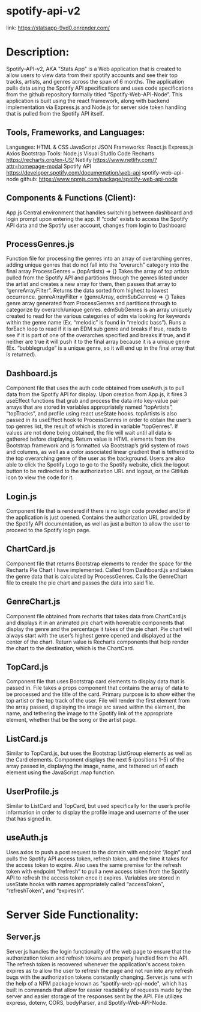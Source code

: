 # spotify-api-v2
link: https://statsapp-9vd0.onrender.com/

# Description:
Spotify-API-v2, AKA "Stats App" is a Web application that is created to allow users to view data from their spotify accounts and see their top tracks, artists, and genres across the span of 6 months. The application pulls data using the Spotify API specifications and uses code specifications from the github repository formally titled “Spotify-Web-API-Node”. This application is built using the react framework, along with backend implementation via Express.js and Node.js for server side token handling that is pulled from the Spotify API itself. 

## Tools, Frameworks, and Languages:
Languages:
HTML & CSS
JavaScript
JSON
Frameworks:
React.js
Express.js
Axios
Bootstrap
Tools:
Node.js
Visual Studio Code
Recharts
https://recharts.org/en-US/ 
Netlify
https://www.netlify.com/?attr=homepage-modal 
Spotify API
https://developer.spotify.com/documentation/web-api 
spotify-web-api-node
github: https://www.npmjs.com/package/spotify-web-api-node 

## Components & Functions (Client):
App.js
Central environment that handles switching between dashboard and login prompt upon entering the app.
If “code” exists to access the Spotify API data and the Spotify user account, changes from login to Dashboard

## ProcessGenres.js
Function file for processing the genres into an array of overarching genres, adding unique genres that do not fall into the “overarch” category into the final array
ProcessGenres = (topArtists) => {}
Takes the array of top artists pulled from the Spotify API and partitions through the genres listed under the artist and creates a new array for them, then passes that array to “genreArrayFilter”.
Returns the data sorted from highest to lowest occurrence.
genreArrayFilter = (genreArray, edmSubGenres) => {}
Takes genre array generated from ProcessGenres and partitions through to categorize by overarch/unique genres. 
edmSubGenres is an array uniquely created to read for the various categories of edm via looking for keywords within the genre name (Ex. “melodic” is found in “melodic bass”).
Runs a forEach loop to read if it is an EDM sub genre and breaks if true, reads to see if it is part of one of the overarches specified and breaks if true, and if neither are true it will push it to the final array because it is a unique genre (Ex. “bubblegrudge” is a unique genre, so it will end up in the final array that is returned).

## Dashboard.js
Component file that uses the auth code obtained from useAuth.js to pull data from the Spotify API for display. 
Upon creation from App.js, it fires 3 useEffect functions that grab and process the data into  key-value pair arrays that are stored in variables appropriately named “topArtists”, “topTracks”, and profile using react useState hooks. 
topArtists is also passed in its useEffect hook to ProcessGenres in order to obtain the user’s top genres list, the result of which is stored in variable “topGenres”.
If values are not done being obtained, the file will wait until all data is gathered before displaying.
Return value is HTML elements from the Bootstrap framework and is formatted via Bootstrap’s grid system of rows and columns, as well as a color associated linear gradient that is tethered to the top overarching genre of the user as the background. 
Users are also able to click the Spotify Logo to go to the Spotify website, click the logout button to be redirected to the authorization URL and logout, or the GitHub icon to view the code for it.

## Login.js
Component file that is rendered if there is no login code provided and/or if the application is just opened. 
Contains the authorization URL provided by the Spotify API documentation, as well as just a button to allow the user to proceed to the Spotify login page. 

## ChartCard.js
Component file that returns Bootstrap elements to render the space for the Recharts Pie Chart I have implemented. 
Called from Dashboard.js and takes the genre data that is calculated by ProcessGenres.
Calls the GenreChart file to create the pie chart and passes the data into said file. 

## GenreChart.js
Component file obtained from recharts that takes data from ChartCard.js and displays it in an animated pie chart with hoverable components that display the genre and the percentage it takes of the pie chart. 
Pie chart will always start with the user’s highest genre opened and displayed at the center of the chart.
Return value is Recharts components that help render the chart to the destination, which is the ChartCard. 

## TopCard.js
Component file that uses Bootstrap card elements to display data that is passed in.
File takes a props component that contains the array of data to be processed and the title of the card. 
Primary purpose is to show either the top artist or the top track of the user. 
File will render the first element from the array passed, displaying the image src saved within the element, the name, and tethering the image to the Spotify link of the appropriate element, whether that be the song or the artist page. 

## ListCard.js
Similar to TopCard.js, but uses the Bootstrap ListGroup elements as well as the Card elements. 
Component displays the next 5 (positions 1-5) of the array passed in, displaying the image, name, and tethered url of each element using the JavaScript .map function.

## UserProfile.js
Similar to ListCard and TopCard, but used specifically for the user’s profile information in order to display the profile image and username of the user that has signed in. 

## useAuth.js
Uses axios to push a post request to the domain with endpoint “/login” and pulls the Spotify API access token, refresh token, and the time it takes for the access token to expire. 
Also uses the same premise for the refresh token with endpoint “/refresh” to pull a new access token from the Spotify API to refresh the access token once it expires. 
Variables are stored in useState hooks with names appropriately called “accessToken”, “refreshToken”, and “expiresIn”.

# Server Side Functionality:
## Server.js
Server.js handles the login functionality of the web page to ensure that the authorization token and refresh tokens are properly handled from the API. The refresh token is recovered whenever the application's access token expires as to allow the user to refresh the page and not run into any refresh bugs with the authorization tokens constantly changing.
Server.js runs with the help of a NPM package known as "spotify-web-api-node", which has built in commands that allow for easier readability of requests made by the server and easier storage of the responses sent by the API.
File utilizes express, dotenv, CORS, bodyParser, and Spotify-Web-API-Node.
